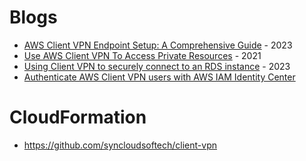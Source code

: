 # Blogs
- [AWS Client VPN Endpoint Setup: A Comprehensive Guide](https://devopscube.com/aws-client-vpn/) - 2023
- [Use AWS Client VPN To Access Private Resources](https://mckinnel.me/set-up-aws-client-vpn.html) - 2021
- [Using Client VPN to securely connect to an RDS instance](https://newsletter.simpleaws.dev/p/aws-client-vpn-secure-connect-rds-instance-database) - 2023
- [Authenticate AWS Client VPN users with AWS IAM Identity Center](https://aws.amazon.com/blogs/security/authenticate-aws-client-vpn-users-with-aws-single-sign-on/)


# CloudFormation
- https://github.com/syncloudsoftech/client-vpn

